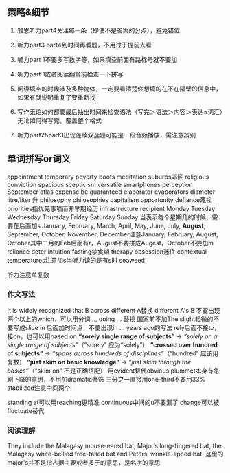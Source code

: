 ## 策略&细节

1. 雅思听力part4关注每一条（即使不是答案的分点），避免错位

2. 听力part3 part4到时间再看题，不用过于提前去看

3. 听力part 1不要多写数字等，如果填空前面有路标号就不要加
4. 听力part 1或者阅读翻篇前检查一下拼写

5. 阅读填空的时候涉及多种物体，一定要看清楚你想填的在不在隔壁的信息中，如果有就说明重复了要重新找

6. 写作无论如何都要最后抽出时间来检查语法（写完＞语法＞内容＞表达≈词汇）无论如何得写完，覆盖整个格式

7. 听力part2&part3出现连续双选题可能是一段音频播放，需注意辨别



## 单词拼写or词义

appointment
temporary
poverty
boots
meditation
suburbs郊区
religious conviction
spacious
scepticism
versatile
smartphones
perception
September
atlas
expense
be guaranteed
elaborator
evaporators
diameter
litre/liter 升
philosophy philosophies 
capitalism
opportunity
defiance蔑视
priorities指优先事项而非早期经历
infrastructure
recipient
Monday Tuesday Wednesday Thursday Friday Saturday Sunday
当表示每个星期几的时候，需要在后面加s
January, February, March, April, May, June, July, **August**, September, October, November, December注意January, February, August, October其中二月的Feb后面有r，August不要拼成Augest，October不要加m
reliance
deter
intuition
fasting禁食期
therapy
obsession迷住
contextual
temperatures注意加s当听力读的是有s时
seaweed

听力注意单复数


### 作文写法

It is widely recognized that
B across different  A替换 different A's B
不要出现两个以上的which，可以用分词..., doing ... 替换
国家前不加The
slight轻微的不要写成slice
in 后面加时间点，不要出现in ... years ago的写法
rely后面不接to，接on，也可以用based on
**“sorely single range of subjects”** → *“solely on a single range of subjects”*（“sorely” 应为“solely”）
**“crossed over hundred of subjects”** → *“spans across hundreds of disciplines”*（“hundred” 应该用复数）
**“just skim on basic knowledge”** → *“just skim through the basics”*（"skim on" 不是正确搭配）
用evident替代obvious
plummet本身有急剧下降的意思，不用加dramatic修饰
三分之一直接用one-third不要用33%
stabilized注意中间两个i

standing at可以用reaching更精准
continuous中间的u不要漏了
change可以被fluctuate替代

### 阅读理解

They include the Malagasy mouse-eared bat, Major’s long-fingered bat, the Malagasy white-bellied free-tailed bat and Peters’ wrinkle-lipped bat.
这里的major's并不是指占据主要或者多于的意思，是名字的意思

